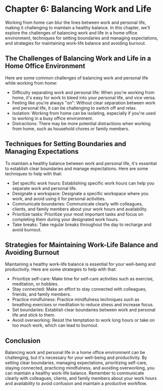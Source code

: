 Chapter 6: Balancing Work and Life
==================================

Working from home can blur the lines between work and personal life, making it challenging to maintain a healthy balance. In this chapter, we'll explore the challenges of balancing work and life in a home office environment, techniques for setting boundaries and managing expectations, and strategies for maintaining work-life balance and avoiding burnout.

The Challenges of Balancing Work and Life in a Home Office Environment
----------------------------------------------------------------------

Here are some common challenges of balancing work and personal life while working from home:

* Difficulty separating work and personal life: When you're working from home, it's easy for work to bleed into your personal life, and vice versa.
* Feeling like you're always "on": Without clear separation between work and personal life, it can be challenging to switch off and relax.
* Isolation: Working from home can be isolating, especially if you're used to working in a busy office environment.
* Distractions: There may be more potential distractions when working from home, such as household chores or family members.

Techniques for Setting Boundaries and Managing Expectations
-----------------------------------------------------------

To maintain a healthy balance between work and personal life, it's essential to establish clear boundaries and manage expectations. Here are some techniques to help with that:

* Set specific work hours: Establishing specific work hours can help you separate work and personal life.
* Designate a workspace: Designate a specific workspace where you work, and avoid using it for personal activities.
* Communicate boundaries: Communicate clearly with colleagues, clients, and family members about your work hours and availability.
* Prioritize tasks: Prioritize your most important tasks and focus on completing them during your designated work hours.
* Take breaks: Take regular breaks throughout the day to recharge and avoid burnout.

Strategies for Maintaining Work-Life Balance and Avoiding Burnout
-----------------------------------------------------------------

Maintaining a healthy work-life balance is essential for your well-being and productivity. Here are some strategies to help with that:

* Prioritize self-care: Make time for self-care activities such as exercise, meditation, or hobbies.
* Stay connected: Make an effort to stay connected with colleagues, friends, and family members.
* Practice mindfulness: Practice mindfulness techniques such as breathing exercises or meditation to reduce stress and increase focus.
* Set boundaries: Establish clear boundaries between work and personal life and stick to them.
* Avoid overworking: Resist the temptation to work long hours or take on too much work, which can lead to burnout.

Conclusion
----------

Balancing work and personal life in a home office environment can be challenging, but it's necessary for your well-being and productivity. By setting clear boundaries, managing expectations, prioritizing self-care, staying connected, practicing mindfulness, and avoiding overworking, you can maintain a healthy work-life balance. Remember to communicate clearly with colleagues, clients, and family members about your work hours and availability to avoid confusion and maintain a productive workflow.
